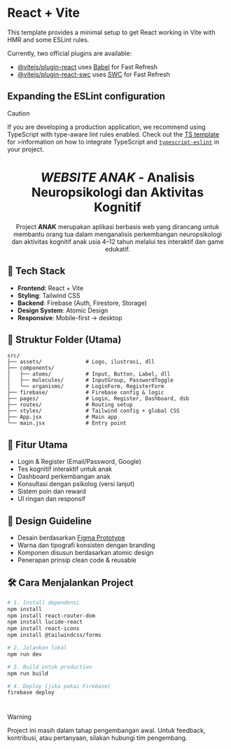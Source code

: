 # React + Vite

This template provides a minimal setup to get React working in Vite with HMR and some ESLint rules.

Currently, two official plugins are available:
- [@vitejs/plugin-react](https://github.com/vitejs/vite-plugin-react/blob/main/packages/plugin-react) uses [Babel](https://babeljs.io/) for Fast Refresh
- [@vitejs/plugin-react-swc](https://github.com/vitejs/vite-plugin-react/blob/main/packages/plugin-react-swc) uses [SWC](https://swc.rs/) for Fast Refresh

## Expanding the ESLint configuration

>[!CAUTION]
>If you are developing a production application, we recommend using TypeScript with type-aware lint rules enabled. Check out the [TS template](https://github.com/vitejs/vite/tree/main/packages/create-vite/template-react-ts) for >information on how to integrate TypeScript and [`typescript-eslint`](https://typescript-eslint.io) in your project.

<h1 align="center"> <i>WEBSITE ANAK</i> - Analisis Neuropsikologi dan Aktivitas Kognitif</h1>

<p align="center">
Project <b>ANAK</b> merupakan aplikasi berbasis web yang dirancang untuk membantu orang tua dalam menganalisis perkembangan neuropsikologi dan aktivitas kognitif anak usia 4–12 tahun melalui tes interaktif dan game edukatif.
</p>


## 🚀 Tech Stack

- **Frontend**: React + Vite
- **Styling**: Tailwind CSS
- **Backend**: Firebase (Auth, Firestore, Storage)
- **Design System**: Atomic Design
- **Responsive**: Mobile-first → desktop

## 📂 Struktur Folder (Utama)

```
src/
├── assets/              # Logo, ilustrasi, dll
├── components/          
│   ├── atoms/           # Input, Button, Label, dll
│   ├── molecules/       # InputGroup, PasswordToggle
│   └── organisms/       # LoginForm, RegisterForm
├── firebase/            # Firebase config & logic
├── pages/               # Login, Register, Dashboard, dsb
├── routes/              # Routing setup
├── styles/              # Tailwind config + global CSS
├── App.jsx              # Main app
└── main.jsx             # Entry point
```

## 🔑 Fitur Utama

- Login & Register (Email/Password, Google)
- Tes kognitif interaktif untuk anak
- Dashboard perkembangan anak
- Konsultasi dengan psikolog (versi lanjut)
- Sistem poin dan reward
- UI ringan dan responsif

## 🧱 Design Guideline

- Desain berdasarkan [Figma Prototype](https://www.figma.com/design/4UWiJEeiglW5RPH3tlmTrf/Prototype-ANAK?node-id=101-27&t=VLNCHLLzfkyuoHDC-1)
- Warna dan tipografi konsisten dengan branding
- Komponen disusun berdasarkan atomic design
- Penerapan prinsip clean code & reusable

## 🛠️ Cara Menjalankan Project

```bash
# 1. Install dependensi
npm install
npm install react-router-dom
npm install lucide-react
npm install react-icons
npm install @tailwindcss/forms

# 2. Jalankan lokal
npm run dev

# 3. Build untuk production
npm run build

# 4. Deploy (jika pakai Firebase)
firebase deploy
```

#

>[!WARNING]
> Project ini masih dalam tahap pengembangan awal. Untuk feedback, kontribusi, atau pertanyaan, silakan hubungi tim pengembang.
